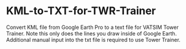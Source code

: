 # KML-to-TXT-for-TWR-Trainer
Convert KML file from Google Earth Pro to a text file for VATSIM Tower Trainer. Note this only does the lines you draw inside of Google Earth. Additional manual input into the txt file is required to use Tower Trainer.
